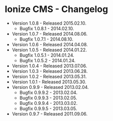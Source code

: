 Ionize CMS - Changelog
======================

* Version 1.0.8 - Released 2015.02.10.
  * Bugfix 1.0.8.1 - 2014.02.10.
* Version 1.0.7 - Released 2014.08.06.
  * Bugfix 1.0.7.1 - 2014.08.10.
* Version 1.0.6 - Released 2014.04.08.
* Version 1.0.5 - Released 2014.01.22.
  * Bugfix 1.0.5.1 - 2014.01.24.
  * Bugfix 1.0.5.2 - 2014.01.24.
* Version 1.0.4 - Released 2013.07.06.
* Version 1.0.3 - Released 2013.06.28.
* Version 1.0.2 - Released 2013.05.31.
* Version 1.0.1 - Released 2013.05.30.
* Version 0.9.9 - Released 2013.02.04.
  * Bugfix 0.9.9.2 - 2013.02.04.
  * Bugfix 0.9.9.3 - 2013.02.05.
  * Bugfix 0.9.9.4 - 2013.03.02.
  * Bugfix 0.9.9.5 - 2013.03.05.
* Version 0.9.7 - Released 2011.09.06.
